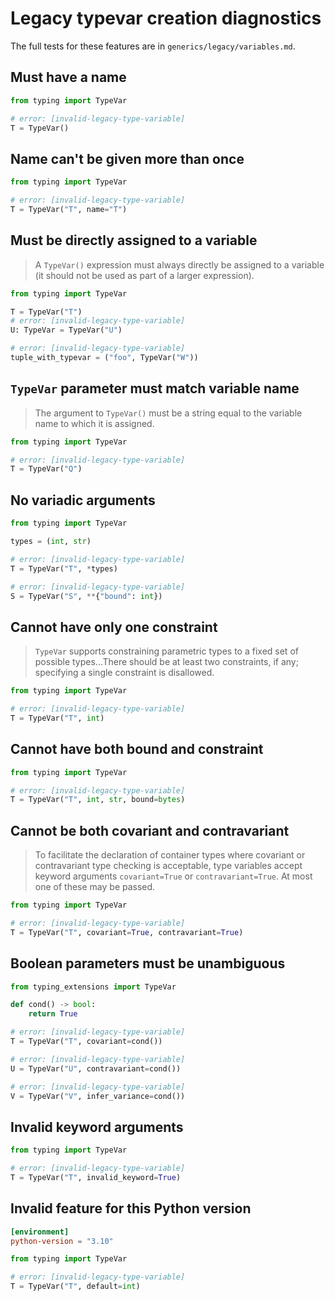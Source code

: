 # Legacy typevar creation diagnostics

The full tests for these features are in `generics/legacy/variables.md`.

<!-- snapshot-diagnostics -->

## Must have a name

```py
from typing import TypeVar

# error: [invalid-legacy-type-variable]
T = TypeVar()
```

## Name can't be given more than once

```py
from typing import TypeVar

# error: [invalid-legacy-type-variable]
T = TypeVar("T", name="T")
```

## Must be directly assigned to a variable

> A `TypeVar()` expression must always directly be assigned to a variable (it should not be used as
> part of a larger expression).

```py
from typing import TypeVar

T = TypeVar("T")
# error: [invalid-legacy-type-variable]
U: TypeVar = TypeVar("U")

# error: [invalid-legacy-type-variable]
tuple_with_typevar = ("foo", TypeVar("W"))
```

## `TypeVar` parameter must match variable name

> The argument to `TypeVar()` must be a string equal to the variable name to which it is assigned.

```py
from typing import TypeVar

# error: [invalid-legacy-type-variable]
T = TypeVar("Q")
```

## No variadic arguments

```py
from typing import TypeVar

types = (int, str)

# error: [invalid-legacy-type-variable]
T = TypeVar("T", *types)

# error: [invalid-legacy-type-variable]
S = TypeVar("S", **{"bound": int})
```

## Cannot have only one constraint

> `TypeVar` supports constraining parametric types to a fixed set of possible types...There should
> be at least two constraints, if any; specifying a single constraint is disallowed.

```py
from typing import TypeVar

# error: [invalid-legacy-type-variable]
T = TypeVar("T", int)
```

## Cannot have both bound and constraint

```py
from typing import TypeVar

# error: [invalid-legacy-type-variable]
T = TypeVar("T", int, str, bound=bytes)
```

## Cannot be both covariant and contravariant

> To facilitate the declaration of container types where covariant or contravariant type checking is
> acceptable, type variables accept keyword arguments `covariant=True` or `contravariant=True`. At
> most one of these may be passed.

```py
from typing import TypeVar

# error: [invalid-legacy-type-variable]
T = TypeVar("T", covariant=True, contravariant=True)
```

## Boolean parameters must be unambiguous

```py
from typing_extensions import TypeVar

def cond() -> bool:
    return True

# error: [invalid-legacy-type-variable]
T = TypeVar("T", covariant=cond())

# error: [invalid-legacy-type-variable]
U = TypeVar("U", contravariant=cond())

# error: [invalid-legacy-type-variable]
V = TypeVar("V", infer_variance=cond())
```

## Invalid keyword arguments

```py
from typing import TypeVar

# error: [invalid-legacy-type-variable]
T = TypeVar("T", invalid_keyword=True)
```

## Invalid feature for this Python version

```toml
[environment]
python-version = "3.10"
```

```py
from typing import TypeVar

# error: [invalid-legacy-type-variable]
T = TypeVar("T", default=int)
```
